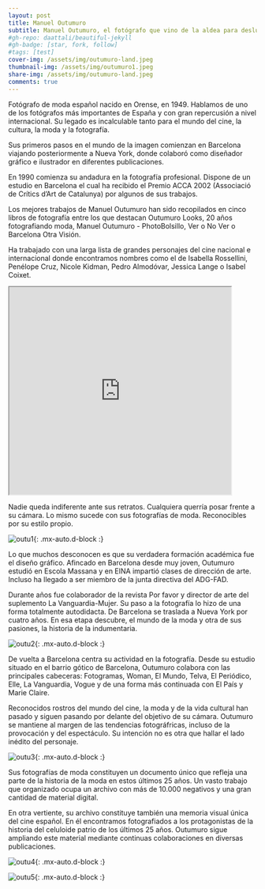 ```yaml
---
layout: post
title: Manuel Outumuro
subtitle: Manuel Outumuro, el fotógrafo que vino de la aldea para deslumbrar al mundo
#gh-repo: daattali/beautiful-jekyll
#gh-badge: [star, fork, follow]
#tags: [test]
cover-img: /assets/img/outumuro-land.jpeg
thumbnail-img: /assets/img/outumuro1.jpeg
share-img: /assets/img/outumuro-land.jpeg
comments: true
---
```


Fotógrafo de moda español nacido en Orense, en 1949. Hablamos de uno de los fotógrafos más importantes de España y con gran repercusión a nivel internacional. Su legado es incalculable tanto para el mundo del cine, la cultura, la moda y la fotografía.

Sus primeros pasos en el mundo de la imagen comienzan en Barcelona viajando posteriormente a Nueva York, donde colaboró como diseñador gráfico e ilustrador en diferentes publicaciones.

En 1990 comienza su andadura en la fotografía profesional. Dispone de un estudio en Barcelona el cual ha recibido el Premio ACCA 2002 (Associació de Crítics d’Art de Catalunya) por algunos de sus trabajos.

Los mejores trabajos de Manuel Outumuro han sido recopilados en cinco libros de fotografía entre los que destacan Outumuro Looks, 20 años fotografiando moda, Manuel Outumuro - PhotoBolsillo, Ver o No Ver o Barcelona Otra Visión.

Ha trabajado con una larga lista de grandes personajes del cine nacional e internacional donde encontramos nombres como el de Isabella Rossellini, Penélope Cruz, Nicole Kidman, Pedro Almodóvar, Jessica Lange o Isabel Coixet.


<iframe width="450" height = "420" src="https://www.youtube.com/embed/J9fjL54LrMU"> </iframe>


Nadie queda indiferente ante sus retratos. Cualquiera querría posar frente a su cámara. Lo mismo sucede con sus fotografías de moda. Reconocibles por su estilo propio.

![outu1](/assets/img/outu1.jpeg){: .mx-auto.d-block :}

Lo que muchos desconocen es que su verdadera formación académica fue el diseño gráfico. Afincado en Barcelona desde muy joven, Outumuro estudió en Escola Massana y en EINA impartió clases de dirección de arte. Incluso ha llegado a ser miembro de la junta directiva del ADG-FAD.

Durante años fue colaborador de la revista Por favor y director de arte del suplemento La Vanguardia-Mujer. Su paso a la fotografía lo hizo de una forma totalmente autodidacta. De Barcelona se traslada a Nueva York por cuatro años. En esa etapa descubre, el mundo de la moda y otra de sus pasiones, la historia de la indumentaria.

![outu2](/assets/img/outu2.jpeg){: .mx-auto.d-block :}

De vuelta a Barcelona centra su actividad en la fotografía. Desde su estudio situado en el barrio gótico de Barcelona, Outumuro colabora con las principales cabeceras: Fotogramas, Woman, El Mundo, Telva, El Periódico, Elle, La Vanguardia, Vogue y de una forma más continuada con El País y Marie Claire.

Reconocidos rostros del mundo del cine, la moda y de la vida cultural han pasado y siguen pasando por delante del objetivo de su cámara. Outumuro se mantiene al margen de las tendencias fotográfricas, incluso de la provocación y del espectáculo. Su intención no es otra que hallar el lado inédito del personaje.

![outu3](/assets/img/outu3.jpeg){: .mx-auto.d-block :}

Sus fotografías de moda constituyen un documento único que refleja una parte de la historia de la moda en estos últimos 25 años. Un vasto trabajo que organizado ocupa un archivo con más de 10.000 negativos y una gran cantidad de material digital.

En otra vertiente, su archivo constituye también una memoria visual única del cine español. En él encontramos fotografiados a los protagonistas de la historia del celuloide patrio de los últimos 25 años. Outumuro sigue ampliando este material mediante continuas colaboraciones en diversas publicaciones.

![outu4](/assets/img/outu4.jpeg){: .mx-auto.d-block :}

![outu5](/assets/img/outu5.jpeg){: .mx-auto.d-block :}


<!-- Esto es un demo para mostraros como escribir blog posts con markdown.  I Le ruego encarecidamente [que se tome 5 minutos para aprender como escribir en markdown](https://markdowntutorial.com/) - le enseñare como transformar un texto regular en bold/italics/headings/tables/etc. -->

<!-- **Algo de bold text**

## Aquí hay un titulo secundario

Este es un ejemplo de tabla:

| Number | Next number | Previous number |
| :------ |:--- | :--- |
| Five | Six | Four |
| Ten | Eleven | Nine |
| Seven | Eight | Six |
| Two | Three | One |


posicion de imagen

![Crepe](https://s3-media3.fl.yelpcdn.com/bphoto/cQ1Yoa75m2yUFFbY2xwuqw/348s.jpg)

Puede estar centrada tambien!

![Crepe](https://s3-media3.fl.yelpcdn.com/bphoto/cQ1Yoa75m2yUFFbY2xwuqw/348s.jpg){: .mx-auto.d-block :}

Algo de codigo:

~~~
var foo = function(x) {
  return(x + 5);
}
foo(3)
~~~

el mismo codigo pero resaltado:

```javascript
var foo = function(x) {
  return(x + 5);
}
foo(3)
```

And here is the same code yet again but with line numbers:

{% highlight javascript linenos %}
var foo = function(x) {
  return(x + 5);
}
foo(3)
{% endhighlight %}

## Boxes
Puede agregar cuadros de notificación, advertencia y error como este:

### Notification

{: .box-note}
**Note:** Este es un cuadro de notificación..

### Warning

{: .box-warning}
**Warning:** Este es un cuadro de advertencia.

### Error

{: .box-error}
**Error:** Este es un cuadro de error. -->